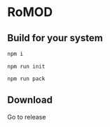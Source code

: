 # RoMOD
## Build for your system
```js
npm i
```
```
npm run init
```
```
npm run pack
```
## Download
Go to release

